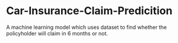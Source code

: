 # Car-Insurance-Claim-Predicition
A machine learning model which uses dataset to find whether the policyholder will claim in 6 months or not.
